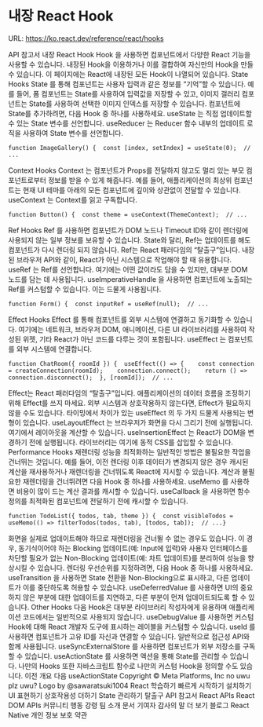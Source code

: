 # 내장 React Hook

URL: https://ko.react.dev/reference/react/hooks

API 참고서
내장 React Hook
Hook
을 사용하면 컴포넌트에서 다양한 React 기능을 사용할 수 있습니다. 내장된 Hook을 이용하거나 이를 결합하여 자신만의 Hook을 만들 수 있습니다. 이 페이지에는 React에 내장된 모든 Hook이 나열되어 있습니다.
State Hooks
State
를 통해 컴포넌트는
사용자 입력과 같은 정보를 “기억”할 수 있습니다.
예를 들어, 폼 컴포넌트는 State를 사용하여 입력값을 저장할 수 있고, 이미지 갤러리 컴포넌트는 State를 사용하여 선택한 이미지 인덱스를 저장할 수 있습니다.
컴포넌트에 State를 추가하려면, 다음 Hook 중 하나를 사용하세요.
useState
는 직접 업데이트할 수 있는 State 변수를 선언합니다.
useReducer
는
Reducer 함수
내부의 업데이트 로직을 사용하여 State 변수를 선언합니다.
```
function ImageGallery() {  const [index, setIndex] = useState(0);  // ...
```
Context Hooks
Context
는 컴포넌트가
Props를 전달하지 않고도 멀리 있는 부모 컴포넌트로부터 정보를 받을 수 있게 해줍니다.
예를 들어, 애플리케이션의 최상위 컴포넌트는 현재 UI 테마를 아래의 모든 컴포넌트에 깊이와 상관없이 전달할 수 있습니다.
useContext
는 Context를 읽고 구독합니다.
```
function Button() {  const theme = useContext(ThemeContext);  // ...
```
Ref Hooks
Ref
를 사용하면 컴포넌트가 DOM 노드나 Timeout ID와 같이
렌더링에 사용되지 않는 일부 정보를 보유할 수 있습니다.
State와 달리, Ref는 업데이트를 해도 컴포넌트가 다시 렌더링 되지 않습니다. Ref는 React 패러다임의 “탈출구”입니다. 내장된 브라우저 API와 같이, React가 아닌 시스템으로 작업해야 할 때 유용합니다.
useRef
는 Ref를 선언합니다. 여기에는 어떤 값이라도 담을 수 있지만, 대부분 DOM 노드를 담는 데 사용됩니다.
useImperativeHandle
을 사용하면 컴포넌트에 노출되는 Ref를 커스텀할 수 있습니다. 이는 드물게 사용됩니다.
```
function Form() {  const inputRef = useRef(null);  // ...
```
Effect Hooks
Effect
를 통해 컴포넌트를
외부 시스템에 연결하고 동기화할 수 있습니다.
여기에는 네트워크, 브라우저 DOM, 애니메이션, 다른 UI 라이브러리를 사용하여 작성된 위젯, 기타 React가 아닌 코드를 다루는 것이 포함됩니다.
useEffect
는 컴포넌트를 외부 시스템에 연결합니다.
```
function ChatRoom({ roomId }) {  useEffect(() => {    const connection = createConnection(roomId);    connection.connect();    return () => connection.disconnect();  }, [roomId]);  // ...
```
Effect는 React 패러다임의 “탈출구”입니다. 애플리케이션의 데이터 흐름을 조정하기 위해 Effect를 쓰지 마세요. 외부 시스템과 상호작용하지 않는다면,
Effect가 필요하지 않을 수도 있습니다.
타이밍에서 차이가 있는
useEffect
의 두 가지 드물게 사용되는 변형이 있습니다.
useLayoutEffect
는 브라우저가 화면을 다시 그리기 전에 실행됩니다. 여기에서 레이아웃을 계산할 수 있습니다.
useInsertionEffect
는 React가 DOM을 변경하기 전에 실행됩니다. 라이브러리는 여기에 동적 CSS를 삽입할 수 있습니다.
Performance Hooks
재렌더링 성능을 최적화하는 일반적인 방법은 불필요한 작업을 건너뛰는 것입니다. 예를 들어, 이전 렌더링 이후 데이터가 변경되지 않은 경우 캐시된 계산을 재사용하거나 재렌더링을 건너뛰도록 React에 지시할 수 있습니다.
계산과 불필요한 재렌더링을 건너뛰려면 다음 Hook 중 하나를 사용하세요.
useMemo
를 사용하면 비용이 많이 드는 계산 결과를 캐시할 수 있습니다.
useCallback
을 사용하면 함수 정의를 최적화된 컴포넌트에 전달하기 전에 캐시할 수 있습니다.
```
function TodoList({ todos, tab, theme }) {  const visibleTodos = useMemo(() => filterTodos(todos, tab), [todos, tab]);  // ...}
```
화면을 실제로 업데이트해야 하므로 재렌더링을 건너뛸 수 없는 경우도 있습니다. 이 경우, 동기식이어야 하는 Blocking 업데이트(예: Input에 입력)와 사용자 인터페이스를 차단할 필요가 없는 Non-Blocking 업데이트(예: 차트 업데이트)를 분리하여 성능을 향상시킬 수 있습니다.
렌더링 우선순위를 지정하려면, 다음 Hook 중 하나를 사용하세요.
useTransition
을 사용하면 State 전환을 Non-Blocking으로 표시하고, 다른 업데이트가 이를 중단하도록 허용할 수 있습니다.
useDeferredValue
를 사용하면 UI의 중요하지 않은 부분에 대한 업데이트를 지연하고, 다른 부분이 먼저 업데이트되도록 할 수 있습니다.
Other Hooks
다음 Hook은 대부분 라이브러리 작성자에게 유용하며 애플리케이션 코드에서는 일반적으로 사용되지 않습니다.
useDebugValue
를 사용하면 커스텀 Hook에 대해 React 개발자 도구에 표시하는 레이블을 커스텀할 수 있습니다.
useId
를 사용하면 컴포넌트가 고유 ID를 자신과 연결할 수 있습니다. 일반적으로 접근성 API와 함께 사용됩니다.
useSyncExternalStore
를 사용하면 컴포넌트가 외부 저장소를 구독할 수 있습니다.
useActionState
를 사용하면 액션을 통해 State를 관리할 수 있습니다.
나만의 Hooks
또한 자바스크립트 함수로
나만의 커스텀 Hook을 정의할 수도 있습니다.
이전
개요
다음
useActionState
Copyright © Meta Platforms, Inc
no uwu plz
uwu?
Logo by
@sawaratsuki1004
React 학습하기
빠르게 시작하기
설치하기
UI 표현하기
상호작용성 더하기
State 관리하기
탈출구
API 참고서
React APIs
React DOM APIs
커뮤니티
행동 강령
팀 소개
문서 기여자
감사의 말
더 보기
블로그
React Native
개인 정보 보호
약관